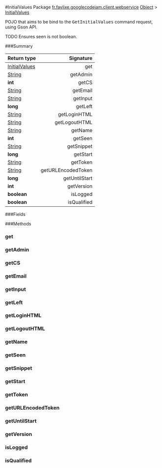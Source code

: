 #InitialValues
Package [fr.faylixe.googlecodejam.client.webservice](nullfr/faylixe/googlecodejam/client/webservice)
[Object]() > [InitialValues]()

<p>POJO that aims to be bind to the <tt>GetInitialValues</tt>
 command request, using Gson API.</p>
 
 TODO Ensures seen is not boolean.

###Summary

Return type | Signature
--- | ---:
[InitialValues]() | get
[String]() | getAdmin
**int** | getCS
[String]() | getEmail
[String]() | getInput
**long** | getLeft
[String]() | getLoginHTML
[String]() | getLogoutHTML
[String]() | getName
**int** | getSeen
[String]() | getSnippet
**long** | getStart
[String]() | getToken
[String]() | getURLEncodedToken
**long** | getUntilStart
**int** | getVersion
**boolean** | isLogged
**boolean** | isQualified

###Fields

###Methods
### get
### getAdmin
### getCS
### getEmail
### getInput
### getLeft
### getLoginHTML
### getLogoutHTML
### getName
### getSeen
### getSnippet
### getStart
### getToken
### getURLEncodedToken
### getUntilStart
### getVersion
### isLogged
### isQualified
